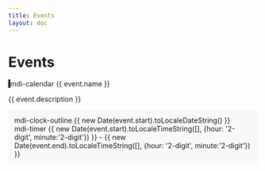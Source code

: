 ```yaml
---
title: Events
layout: doc
---
```


# Events

<div class="events-container">
    <v-card 
        v-for="(event, index) in events" 
        :key="index"
        class="event-card my-4"
        :color="event.color"
        variant="tonal"
    >
        <v-card-title class="text-h6 font-weight-bold">
            <v-icon class="mr-2">mdi-calendar</v-icon>
            {{ event.name }}
        </v-card-title>
        <v-card-text class="pb-0">
            <p class="text-body-1 mb-2">{{ event.description }}</p>
            <v-divider class="my-3"></v-divider>
            <div class="event-details">
                <div class="d-flex align-center mb-2">
                <v-icon small class="mr-2">mdi-clock-outline</v-icon>
                <span class="text-caption">
                    {{ new Date(event.start).toLocaleDateString() }}
                </span>
                </div>
                <div class="d-flex align-center">
                <v-icon small class="mr-2">mdi-timer</v-icon>
                <span class="text-caption">
                    {{ new Date(event.start).toLocaleTimeString([], {hour: '2-digit', minute:'2-digit'}) }}
                    <span v-if="event.end">
                    - {{ new Date(event.end).toLocaleTimeString([], {hour: '2-digit', minute:'2-digit'}) }}
                    </span>
                </span>
                </div>
            </div>
        </v-card-text>
    </v-card>
</div>

<script setup>
const events = [
  {
    name: 'Team Meeting',
    description: 'Let\'s meet and talk',
    start: '2025-09-15T12:00:00',
    end: '2025-09-15T13:30:00',
    color: 'secondary'
  },
  {
    name: 'First AM Bike Bus',
    description: 'Let\'s all ride to school together!',
    start: '2025-10-01T07:45:00',
    color: 'primary'
  },
  {
    name: 'Walk/Bike to School Day!',
    description: 'https://www.walkbiketoschool.org',
    start: '2025-10-01',
    color: 'secondary'
  },
]
</script>

<style scoped>

.event-card {
  transition: transform 0.2s ease-in-out;
  border-left: 4px solid !important;
  margin-bottom: 4px;
}

.event-card:hover {
  transform: translateY(-2px);
  box-shadow: 0 4px 8px rgba(0,0,0,0.1);
}

.event-card .v-card-title {
  background: rgba(0,0,0,0.03);
  border-bottom: 1px solid rgba(0,0,0,0.1);
}

.event-details {
  background: rgba(0,0,0,0.02);
  padding: 12px;
  border-radius: 4px;
}
</style>

<Calendar :events="events" />
